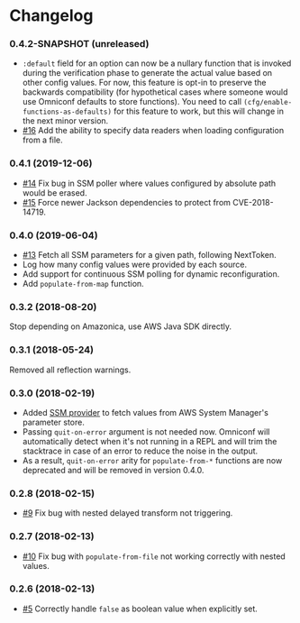 # Changelog

### 0.4.2-SNAPSHOT (unreleased)

- `:default` field for an option can now be a nullary function that is invoked
  during the verification phase to generate the actual value based on other
  config values. For now, this feature is opt-in to preserve the backwards
  compatibility (for hypothetical cases where someone would use Omniconf
  defaults to store functions). You need to call
  `(cfg/enable-functions-as-defaults)` for this feature to work, but this will
  change in the next minor version.
- [#16](https://github.com/grammarly/omniconf/issues/16) Add the ability to
  specify data readers when loading configuration from a file.

### 0.4.1 (2019-12-06)

- [#14](https://github.com/grammarly/omniconf/issues/14) Fix bug in SSM poller
  where values configured by absolute path would be erased.
- [#15](https://github.com/grammarly/omniconf/issues/15) Force newer Jackson
  dependencies to protect from CVE-2018-14719.

### 0.4.0 (2019-06-04)

- [#13](https://github.com/grammarly/omniconf/issues/13) Fetch all SSM
  parameters for a given path, following NextToken.
- Log how many config values were provided by each source.
- Add support for continuous SSM polling for dynamic reconfiguration.
- Add `populate-from-map` function.

### 0.3.2 (2018-08-20)

Stop depending on Amazonica, use AWS Java SDK directly.

### 0.3.1 (2018-05-24)

Removed all reflection warnings.

### 0.3.0 (2018-02-19)

- Added [SSM
  provider](https://github.com/grammarly/omniconf#fetching-configuration-from-aws-systems-manager-ssm)
  to fetch values from AWS System Manager's parameter store.
- Passing `quit-on-error` argument is not needed now. Omniconf will
  automatically detect when it's not running in a REPL and will trim the
  stacktrace in case of an error to reduce the noise in the output.
- As a result, `quit-on-error` arity for `populate-from-*` functions are now
  deprecated and will be removed in version 0.4.0.

### 0.2.8 (2018-02-15)

- [#9](https://github.com/grammarly/omniconf/issues/9) Fix bug with nested
  delayed transform not triggering.

### 0.2.7 (2018-02-13)

- [#10](https://github.com/grammarly/omniconf/issues/10) Fix bug with
  `populate-from-file` not working correctly with nested values.

### 0.2.6 (2018-02-13)

- [#5](https://github.com/grammarly/omniconf/issues/5) Correctly handle `false`
  as boolean value when explicitly set.
